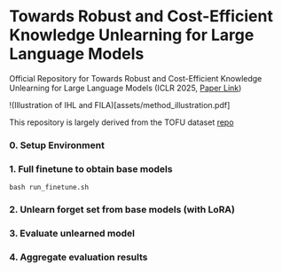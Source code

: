 # Towards Robust and Cost-Efficient Knowledge Unlearning for Large Language Models
Official Repository for Towards Robust and Cost-Efficient Knowledge Unlearning for Large Language Models (ICLR 2025, [Paper Link](https://openreview.net/forum?id=1ExfUpmIW4))

!(Illustration of IHL and FILA)[assets/method_illustration.pdf]

This repository is largely derived from the TOFU dataset [repo](https://github.com/locuslab/tofu)

### 0. Setup Environment


### 1. Full finetune to obtain base models
```
bash run_finetune.sh
```

### 2. Unlearn forget set from base models (with LoRA)

### 3. Evaluate unlearned model

### 4. Aggregate evaluation results
